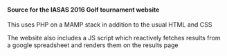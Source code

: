 <h4>Source for the IASAS 2016 Golf tournament website</h4>

<p> This uses PHP on a MAMP stack in addition to the usual HTML and CSS </p>

<p> The website also includes a JS script which reactively fetches results from a google spreadsheet and renders them on the results page</p> 
